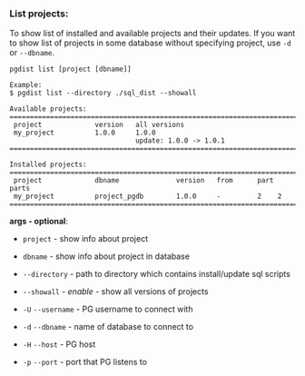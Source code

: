 ### List projects:

To show list of installed and available projects and their updates. If you want to show list of projects in some database without specifying project, use `-d` or `--dbname`.

```
pgdist list [project [dbname]]

Example:
$ pgdist list --directory ./sql_dist --showall

Available projects:
============================================================================
 project             version   all versions
 my_project          1.0.0     1.0.0
                               update: 1.0.0 -> 1.0.1
============================================================================

Installed projects:
============================================================================
 project             dbname              version   from      part parts
 my_project          project_pgdb        1.0.0     -         2    2
============================================================================
```

**args - optional**:

- `project` - show info about project

- `dbname` - show info about project in database

- `--directory` - path to directory which contains install/update sql scripts

- `--showall` - *enable* - show all versions of projects

- `-U` `--username` - PG username to connect with

- `-d` `--dbname` - name of database to connect to

- `-H` `--host` - PG host

- `-p` `--port` - port that PG listens to
